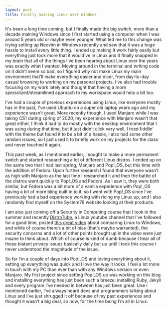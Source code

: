 ```yaml
---
layout: post
title: Finally maining Linux over Windows
---
```


It's been a long time coming, but I finally made the big switch, more than a decade maining Windows since I first started using a computer when I was around 5 years old or maybe even younger. What led me to this change was trying setting up Neovim in Windows recently and saw that it was a huge hassle to install every little thing. I ended up making it work fairly easily but everything just took more that it would’ve in Linux and it finally snapped in my brain that all of the things I’ve been hearing about Linux over the years was exactly what I wanted. Moving around in the terminal and writing code on it didn’t seem so bad, so I figured why not make Linux my main environment that’ll make everything easier and nicer, from day-to-day casual browsing to working on my personal projects. I’ve also had trouble focusing on my work lately and thought that having a more specialized/streamlined approach to my workspace would help a bit too.

I’ve had a couple of previous experiences using Linux, like everyone mostly has in the past, I’ve used Ubuntu on a super old laptop years ago and my experience wasn’t great. More recently though, I used Manjaro while I was taking CS1 during spring of 2020, my experience with Manjaro wasn’t that great either, I think it had to do mostly with the desktop environment that I was using during that time, but it just didn’t click very well, I tried fiddlin’ with the theme but found it to be a bit of a hassle, I also had some other random issues, so I just used it to briefly work on my projects for the class and never touched it again. 

This past week, as I mentioned earlier, I sought to make a more permanent switch and started researching a lot of different Linux distros. I ended up on the same two that I had last spring, Manjaro and Pop!_OS, but this time with the addition of Fedora. Upon further research I found that everyone wasn’t as high with Manjaro as the last time I researched it and then the battle of the distros went quickly to Pop!_OS and Fedora. As I saw it, they were both similar, but Fedora was a bit more of a vanilla experience with Pop!_OS having a bit of more bling built in to it, so I went with Pop!_OS since I’ve previously had a bad experience working with ricing my Linux up, and I also randomly find myself on the System76 website looking at their products. 

I am also just coming off a Security in Computing course that I took in the summer and recently [DistroTube](https://www.youtube.com/channel/UCVls1GmFKf6WlTraIb_IaJg), a Linux youtube channel that I’ve followed for a good time, posted [this great video](https://www.youtube.com/watch?v=34w7KlBAefo) about comparing Linux to Windows, and while of course there’s a bit of bias (that’s maybe warranted), the security concerns and a lot of other points brought up in the video were just insane to think about. Which of course is kind of dumb because I hear all of these blatant privacy issues basically daily but up until I took this course I never understood the magnitude of the issue. 

So far I’m a couple of days into Pop!_OS and loving everything about it, setting up everything was quick and I love the way it looks. I feel a lot more in touch with my PC than ever than with any Windows version or even Manjaro. My first project since setting Pop!_OS up was working on this blog and installing everything has just been such a breeze; installing Ruby, Jekyll and every program I’ve needed in between has just been great. Like I mentioned earlier, I’ve always heard devs and programmers talking about Linux and I’ve just shrugged it off because of my past experiences and thought it wasn’t a big deal, so now, for the time being I’m all in Linux.
